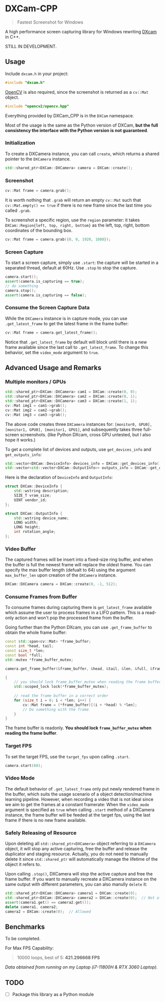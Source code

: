 # DXCam-CPP

> Fastest Screenshot for Windows

A high performance screen capturing library for Windows
rewriting [DXcam](https://github.com/ra1nty/DXcam) in C++.

STILL IN DEVELOPMENT.

## Usage

Include `dxcam.h` in your project:

```cpp
#include "dxcam.h"
```

[OpenCV](https://github.com/opencv/opencv) is also required, since the
screenshot is returned as a `cv::Mat` object.

```cpp
#include "opencv2/opencv.hpp"
```

Everything provided by DXCam_CPP is in the `DXCam` namespace.

Most of the usage is the same as the Python version of DXCam, **but the full
consistency the interface with the Python version is not guaranteed**.

### Initialization

To create a DXCamera instance, you can call `create`, which returns a
shared pointer to the `DXCamera` instance.

```cpp
std::shared_ptr<DXCam::DXCamera> camera = DXCam::create();
```

### Screenshot

```cpp
cv::Mat frame = camera.grab();
```

It is worth nothing that `.grab` will return an empty `cv::Mat` such
that `cv::Mat.empty() == true` if there is no new frame since
the last time you called `.grab`.

To screenshot a specific region, use the `region` parameter: it takes
`DXCam::Region{left, top, right, bottom}` as the left, top, right, bottom
coordinates of the bounding box.

```cpp
cv::Mat frame = camera.grab({0, 0, 1920, 1080});
```

### Screen Capture

To start a screen capture, simply use `.start`: the capture will be started in a
separated thread, default at 60Hz. Use `.stop` to stop the capture.

```cpp
camera.start();
assert(camera.is_capturing == true);
// do something
camera.stop();
assert(camera.is_capturing == false);
```

### Consume the Screen Capture Data

While the `DXCamera` instance is in capture mode, you can
use `.get_latest_frame` to get the latest frame in the frame buffer:

```cpp
cv::Mat frame = camera.get_latest_frame();
```

Notice that `.get_latest_frame` by default will block until there is a new frame
available since the last call to `.get_latest_frame`. To change this behavior,
set the `video_mode` argument to `true`.

## Advanced Usage and Remarks

### Multiple monitors / GPUs

```cpp
std::shared_ptr<DXCam::DXCamera> cam1 = DXCam::create(0, 0);
std::shared_ptr<DXCam::DXCamera> cam2 = DXCam::create(0, 1);
std::shared_ptr<DXCam::DXCamera> cam3 = DXCam::create(1, 1);
cv::Mat img1 = cam1->grab();
cv::Mat img2 = cam2->grab();
cv::Mat img3 = cam3->grab();
```

The above code creates three `DXCamera` instances
for: `[monitor0, GPU0], [monitor1, GPU0], [monitor1, GPU1]`, and subsequently
takes three full-screen screenshots. (like Python DXcam, cross GPU untested, but
I also hope it works.)

To get a complete list of devices and outputs, use `get_devices_info`
and `get_outputs_info`:

```cpp
std::vector<DXCam::DeviceInfo> devices_info = DXCam::get_devices_info();
std::vector<std::vector<DXCam::OutputInfo>> outputs_info = DXCam::get_outputs_info();
```

Here is the declaration of `DeviceInfo` and `OutputInfo`:

```cpp
struct DXCam::DeviceInfo {
    std::wstring description;
    SIZE_T vram_size;
    UINT vendor_id;
};

struct DXCam::OutputInfo {
    std::wstring device_name;
    LONG width;
    LONG height;
    int rotation_angle;
};
```

### Video Buffer

The captured frames will be insert into a fixed-size ring buffer, and when the
buffer is full the newest frame will replace the oldest frame. You can specify
the max buffer length (defualt to 64) using the argument `max_buffer_len` upon
creation of the `DXCamera` instance.

```cpp
DXCam::DXCamera camera = DXCam::create(0, -1, 512);
```

### Consume Frames from Buffer

To consume frames during capturing there is `get_latest_frame` available which
assume the user to process frames in a LIFO pattern. This is a read-only action
and won't pop the processed frame from the buffer.

Going further than the Python DXcam, you can use `.get_frame_buffer` to obtain
the whole frame buffer:

```cpp
const std::span<cv::Mat> *frame_buffer;
const int *head, tail;
const size_t *len;
const bool *full;
std::mutex *frame_buffer_mutex;

camera.get_frame_buffer(&frame_buffer, &head, &tail, &len, &full, &frame_buffer_mutex);

{
    // you should lock frame_buffer_mutex when reading the frame buffer
    std::scoped_lock lock(*frame_buffer_mutex);
    
    // read the frame buffer in a correct order
    for (size_t i = 0; i < *len; i++) {
        cv::Mat frame = (*frame_buffer)[(i + *head) % *len];
        // Do something with the frame
    }
}
```

The frame buffer is readonly. **You should lock `frame_buffer_mutex` when
reading the frame buffer**.

### Target FPS

To set the target FPS, use the `target_fps` upon calling `.start`.

```cpp
camera.start(60);
```

### Video Mode

The default behavior of `.get_latest_frame` only put newly rendered frame in the
buffer, which suits the usage scenario of a object detection/machine learning
pipeline. However, when recording a video that is not ideal since we aim to get
the frames at a constant framerate: When the `video_mode` argument is specified
as `true` when calling `.start` method of a DXCamera instance, the frame buffer
will be feeded at the target fps, using the last frame if there is no new frame
available.

### Safely Releasing of Resource

Upon deleting all `std::shared_ptr<DXCamera>` object referring to a `DXCamera`
object, it will stop any active capturing, free the buffer and release the
duplicator and staging resource. Actually, you do not need to manually delete it
since `std::shared_ptr` will automatically manage the lifetime of the object it
refers to.

Upon calling `.stop()`, DXCamera will stop the
active capture and free the frame buffer. If you want to manually recreate a
DXCamera instance on the same output with different parameters, you can also
manully `delete` it:

```cpp
std::shared_ptr<DXCam::DXCamera> camera1 = DXCam::create(0);
std::shared_ptr<DXCam::DXCamera> camera2 = DXCam::create(0);  // Not allowed, camera1 will be returned
assert(camera1.get() == camera2.get());
delete camera1, camera2;
camera2 = DXCam::create(0);  // Allowed
```

## Benchmarks

To be completed.

For Max FPS Capability:

> 10000 loops, best of 5: **421.296668 FPS**

_Data obtained from running on my Laptop (i7-11800H & RTX 3060 Laptop)._

## TODO

- [ ] Package this library as a Python module